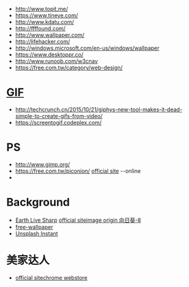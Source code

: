 
* http://www.topit.me/
* https://www.tineye.com/
* http://www.kdatu.com/
* http://ffffound.com/
* http://www.wallpaper.com/
* http://lifehacker.com/
* http://windows.microsoft.com/en-us/windows/wallpaper
* https://www.desktoppr.co/
* http://www.runoob.com/w3cnav
* https://free.com.tw/category/web-design/

# [GIF](https://giphy.com/)
* http://techcrunch.cn/2015/10/21/giphys-new-tool-makes-it-dead-simple-to-create-gifs-from-video/
* https://screentogif.codeplex.com/

# PS
* http://www.gimp.org/
* https://free.com.tw/piconion/ [official site](http://piconion.com/) --online
* 


# Background

* [Earth Live Sharp](http://www.appinn.com/earth-live-sharp/) [official site](https://github.com/bitdust/EarthLiveSharp)[image origin 向日葵-8](http://himawari8.nict.go.jp/zh/himawari8-image.htm)
* [free-wallpaper](https://free.com.tw/category/featured-articles/free-wallpaper/)
* [Unsplash Instant](https://instant.unsplash.com/)

# 美家达人

* [official site](http://www.meijiadaren.com/home)[chrome webstore](https://chrome.google.com/webstore/detail/autodesk-homestyler/kdmmkfaghgcicheaimnpffeeekheafkb)
